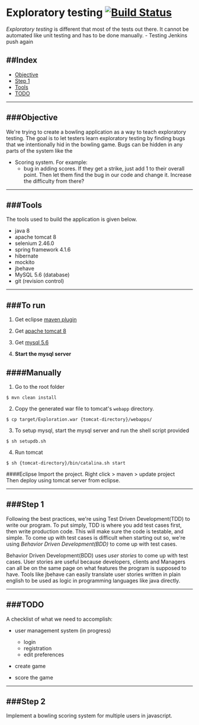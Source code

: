 Exploratory testing [![Build Status](https://magnum.travis-ci.com/private-pilot/exploratory-testing.svg?token=VcNtC8P2kZyxV3pM2rAy&branch=develop)](https://magnum.travis-ci.com/private-pilot/exploratory-testing)
===================



*Exploratory testing* is different that most of the tests out there. It cannot be automated like unit testing and has to be done manually. - Testing Jenkins push again


##Index
-------
- [Objective](#objective)
- [Step 1](#step-1)
- [Tools](#tools)
- [TODO](#todo)

---

###Objective
------------

We're trying to create a bowling application as a way to teach exploratory testing. The goal is to let testers learn exploratory testing by finding bugs that we intentionally hid in the bowling game. Bugs can be hidden in any parts of the system like the

* Scoring system. For example:
	- bug in adding scores. If they get a strike, just add 1 to their overall point. Then let them find the bug in our code and change it. Increase the difficulty from there?


---


###Tools
--------
The tools used to build the application is given below.
- java 8
- apache tomcat 8
- selenium 2.46.0
- spring framework 4.1.6
- hibernate 
- mockito 
- jbehave
- MySQL 5.6 (database)
- git (revision control)


---

###To run
---------
1. Get eclipse [maven plugin](http://www.eclipse.org/m2e/)  
2. Get [apache tomcat 8](http://tomcat.apache.org/download-80.cgi)  
3. Get [mysql 5.6](http://dev.mysql.com/downloads/mysql/)

4. **Start the mysql server**

####Manually
------------
1. Go to the root folder  

```
$ mvn clean install
```

2. Copy the generated war file to tomcat's `webapp` directory.
```
$ cp target/Exploration.war {tomcat-directory}/webapps/
```

3. To setup mysql, start the mysql server and run the shell script provided
```
$ sh setupdb.sh
```

4. Run tomcat
```
$ sh {tomcat-directory}/bin/catalina.sh start
```

####Eclipse
Import the project. Right click > maven > update project  
Then deploy using tomcat server from eclipse.

---


###Step 1
---------

Following the best practices, we're using Test Driven Development(TDD) to write our program. To put simply, TDD is where you add test cases first, then write production code. This will make sure the code is testable, and simple. To come up with test cases is difficult when starting out so, we're using *Behavior Driven Development(BDD)* to come up with test cases.
	
Behavior Driven Development(BDD) uses *user stories* to come up with test cases. User stories are useful because developers, clients and Managers can all be on the same page on what features the program is supposed to have. Tools like jbehave can easily translate user stories written in plain english to be used as logic in programming languages like java directly. 


---

###TODO
---------

A checklist of what we need to accomplish:

- user management system (in progress)
	- login
	- registration
	- edit preferences
	

- create game 
- score the game

  
---


###Step 2
---------

Implement a bowling scoring system for multiple users in javascript.
 
